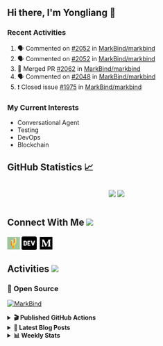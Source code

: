 ## Hi there, I'm Yongliang 👋

### Recent Activities

<!--START_SECTION:activity-->
1. 🗣 Commented on [#2052](https://github.com/MarkBind/markbind/issues/2052) in [MarkBind/markbind](https://github.com/MarkBind/markbind)
2. 🗣 Commented on [#2052](https://github.com/MarkBind/markbind/issues/2052) in [MarkBind/markbind](https://github.com/MarkBind/markbind)
3. 🎉 Merged PR [#2062](https://github.com/MarkBind/markbind/pull/2062) in [MarkBind/markbind](https://github.com/MarkBind/markbind)
4. 🗣 Commented on [#2048](https://github.com/MarkBind/markbind/issues/2048) in [MarkBind/markbind](https://github.com/MarkBind/markbind)
5. ❗️ Closed issue [#1975](https://github.com/MarkBind/markbind/issues/1975) in [MarkBind/markbind](https://github.com/MarkBind/markbind)
<!--END_SECTION:activity-->

### My Current Interests

- Conversational Agent
- Testing
- DevOps
- Blockchain

## GitHub Statistics :chart_with_upwards_trend:
<div align="center">
<div style="display: flex; align-items: center; justify-content: center;">

[![](https://github-readme-stats-tlylt.vercel.app/api?username=tlylt&show_icons=true&theme=tokyonight&hide_border=true&locale=en)](https://github.com/tlylt)
[![](https://github-readme-streak-stats.herokuapp.com/?user=tlylt&theme=tokyonight&hide_border=true)](https://github.com/tlylt)
</div>
</div>

## Connect With Me <img src="https://media.giphy.com/media/2wh5K5yE3ulp3xgYcG/giphy-downsized.gif" width="30">

<a href="https://www.yongliangliu.com/" target="_blank"><img align="center" src="static/site-icon.png" alt="yongliangliu.com" height="29" width="29" /></a>
<a href="https://dev.to/tlylt" target="_blank"><img align="center" src="static/dev-badge.svg" alt="dev.to/tlylt" height="35" width="35" /></a>
<a href="https://tlylt.medium.com" target="_blank"><img align="center" src="static/medium.png" alt="tlylt.medium.com" height="35" width="35" /></a>

## Activities <img src="https://media.giphy.com/media/WUlplcMpOCEmTGBtBW/giphy.gif" width="30">

### 🔭 Open Source

[![MarkBind](https://github-readme-stats-tlylt.vercel.app/api/pin/?username=markbind&repo=markbind)](https://github.com/MarkBind/markbind)

<details>
<summary> <b>🎬 Published GitHub Actions </b> </summary>

[![install-graphviz](https://github-readme-stats-tlylt.vercel.app/api/pin/?username=tlylt&repo=install-graphviz)](https://github.com/tlylt/install-graphviz)

[![reposense-action](https://github-readme-stats-tlylt.vercel.app/api/pin/?username=tlylt&repo=reposense-action)](https://github.com/tlylt/reposense-action)

[![markbin-action](https://github-readme-stats-tlylt.vercel.app/api/pin/?username=markbind&repo=markbind-action)](https://github.com/MarkBind/markbind-action)

</details>

<details>
<summary> <b>📕 Latest Blog Posts</b> </summary>

<!-- BLOG-POST-LIST:START -->
- [Resources for Orbital CP2106 Independent Software Development Project](https://www.yongliangliu.com/blog/orbital-prep/)
- [A Brief Description of Ransomware Attacks](https://www.yongliangliu.com/blog/ransomware-essay/)
- [End of University Year 3 Sem 1](https://www.yongliangliu.com/blog/end-of-year-3-sem-1/)
- [Repository Pattern, Revisited](https://www.yongliangliu.com/blog/repository-pattern-revisited/)
- [End of University Year 2 Sem 2](https://www.yongliangliu.com/blog/end-of-year-2-sem-2/)
<!-- BLOG-POST-LIST:END -->

</details>

<details>
<summary> <b>📊 Weekly Stats</b> </summary>

<!--START_SECTION:waka-->
![Code Time](http://img.shields.io/badge/Code%20Time-640%20hrs%2056%20mins-blue)

**🐱 My GitHub Data** 

> 🏆 4,469 Contributions in the Year 2022
 > 
> 📦 327.2 kB Used in GitHub's Storage 
 > 
> 🚫 Not Opted to Hire
 > 
> 📜 139 Public Repositories 
 > 
> 🔑 25 Private Repositories  
 > 
**I'm an Early 🐤** 

```text
🌞 Morning    332 commits    ███████░░░░░░░░░░░░░░░░░░   30.66% 
🌆 Daytime    253 commits    █████░░░░░░░░░░░░░░░░░░░░   23.36% 
🌃 Evening    412 commits    █████████░░░░░░░░░░░░░░░░   38.04% 
🌙 Night      86 commits     ██░░░░░░░░░░░░░░░░░░░░░░░   7.94%

```
📅 **I'm Most Productive on Friday** 

```text
Monday       147 commits    ███░░░░░░░░░░░░░░░░░░░░░░   13.57% 
Tuesday      79 commits     █░░░░░░░░░░░░░░░░░░░░░░░░   7.29% 
Wednesday    158 commits    ███░░░░░░░░░░░░░░░░░░░░░░   14.59% 
Thursday     169 commits    ████░░░░░░░░░░░░░░░░░░░░░   15.6% 
Friday       237 commits    █████░░░░░░░░░░░░░░░░░░░░   21.88% 
Saturday     157 commits    ███░░░░░░░░░░░░░░░░░░░░░░   14.5% 
Sunday       136 commits    ███░░░░░░░░░░░░░░░░░░░░░░   12.56%

```


📊 **This Week I Spent My Time On** 

```text
⌚︎ Time Zone: Asia/Singapore

💬 Programming Languages: 
Markdown                 5 hrs 35 mins       █████████████████░░░░░░░░   68.38% 
TypeScript               1 hr 29 mins        ████░░░░░░░░░░░░░░░░░░░░░   18.35% 
JavaScript               46 mins             ██░░░░░░░░░░░░░░░░░░░░░░░   9.48% 
JSON                     8 mins              ░░░░░░░░░░░░░░░░░░░░░░░░░   1.71% 
Other                    4 mins              ░░░░░░░░░░░░░░░░░░░░░░░░░   0.84%

```


 Last Updated on 27/12/2022 00:36:11 UTC
<!--END_SECTION:waka-->

</details>
